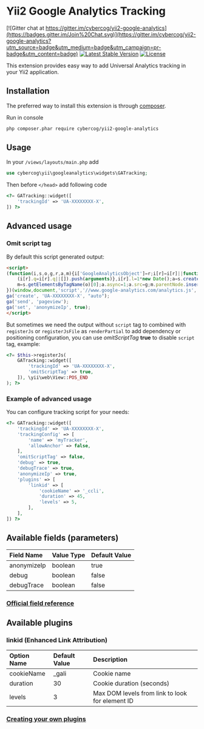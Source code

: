 # Yii2 Google Analytics Tracking

[![Gitter chat at https://gitter.im/cybercog/yii2-google-analytics](https://badges.gitter.im/Join%20Chat.svg)](https://gitter.im/cybercog/yii2-google-analytics?utm_source=badge&utm_medium=badge&utm_campaign=pr-badge&utm_content=badge)
[![Latest Stable Version](https://poser.pugx.org/cybercog/yii2-google-analytics/version)](https://packagist.org/packages/cybercog/yii2-google-analytics)
[![License](https://poser.pugx.org/cybercog/yii2-google-analytics/license)](https://github.com/cybercog/yii2-google-analytics/blob/master/LICENSE)

This extension provides easy way to add Universal Analytics tracking in your Yii2 application.

## Installation

The preferred way to install this extension is through [composer](http://getcomposer.org/download/).

Run in console

```bash
php composer.phar require cybercog/yii2-google-analytics
```

## Usage

In your `/views/layouts/main.php` add
 
```php
use cybercog\yii\googleanalytics\widgets\GATracking;
```

Then before `</head>` add following code

```php
<?= GATracking::widget([
    'trackingId' => 'UA-XXXXXXXX-X',
]) ?>
```

## Advanced usage

### Omit script tag

By default this script generated output:

```html
<script>
(function(i,s,o,g,r,a,m){i['GoogleAnalyticsObject']=r;i[r]=i[r]||function(){
	(i[r].q=i[r].q||[]).push(arguments)},i[r].l=1*new Date();a=s.createElement(o),
	m=s.getElementsByTagName(o)[0];a.async=1;a.src=g;m.parentNode.insertBefore(a,m)
})(window,document,'script','//www.google-analytics.com/analytics.js','ga');
ga('create', 'UA-XXXXXXXX-X', "auto");
ga('send', 'pageview');
ga('set', 'anonymizeIp', true);
</script>
```

But sometimes we need the output without `script` tag to combined with `registerJs` or `registerJsFile` as `renderPartial` to add dependency or positioning configuration, you can use *omitScriptTag* **true** to disable `script` tag, example:

```php
<?= $this->registerJs(
    GATracking::widget([
        'trackingId' => 'UA-XXXXXXXX-X',
        'omitScriptTag' => true,
    ]), \yii\web\View::POS_END
); ?>
```

### Example of advanced usage

You can configure tracking script for your needs:

```php
<?= GATracking::widget([
    'trackingId' => 'UA-XXXXXXXX-X',
    'trackingConfig' => [
        'name' => 'myTracker',
        'allowAnchor' => false,
    ],
    'omitScriptTag' => false,
    'debug' => true,
    'debugTrace' => true,
    'anonymizeIp' => true,
    'plugins' => [
        'linkid' => [
            'cookieName' => '_ccli',
            'duration' => 45,
            'levels' => 5,
        ],
    ],
]) ?>
```

## Available fields (parameters)

| Field Name | Value Type | Default Value |
| :--------- | :--------- | :------------ |
| anonymizeIp | boolean | true |
| debug | boolean | false |
| debugTrace | boolean | false |

### [Official field reference](https://developers.google.com/analytics/devguides/collection/analyticsjs/field-reference)

## Available plugins

### linkid (Enhanced Link Attribution)

| Option Name | Default Value | Description |
| :---------- | :------------ | :---------- |
| cookieName  | _gali         | Cookie name |
| duration    | 30            | Cookie duration (seconds) |
| levels      | 3             | Max DOM levels from link to look for element ID |

### [Creating your own plugins](https://developers.google.com/analytics/devguides/collection/analyticsjs/plugins)
